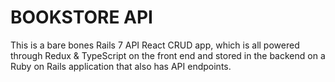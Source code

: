 # BOOKSTORE API
This is a bare bones Rails 7 API React CRUD app, which is all powered through Redux & TypeScript on the front end and stored in the backend on a Ruby on Rails application that also has API endpoints. 
